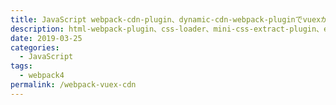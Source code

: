 ```yaml
---
title: JavaScript webpack-cdn-plugin、dynamic-cdn-webpack-pluginでvuexが動く環境をつくる
description: html-webpack-plugin、css-loader、mini-css-extract-plugin、ejs-compiled-loaderを使い、分割したejsをテンプレートにして、ブラウザキャッシュを回避できるCSS、JavaScriptを読み込ませたHTMLを出力できるようにする
date: 2019-03-25
categories:
  - JavaScript
tags:
  - webpack4
permalink: /webpack-vuex-cdn
---
```


